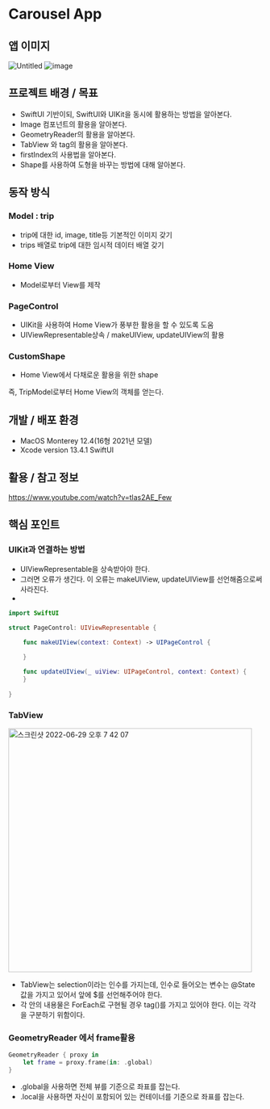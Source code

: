 # Carousel App
## 앱 이미지
![Untitled](https://user-images.githubusercontent.com/68142821/176414268-56c07faf-dd8a-4534-91a5-87e8786a6376.png)
![image](https://user-images.githubusercontent.com/68142821/176414287-f94aaf42-98b8-4dea-90cc-bd0a5d1e0d80.png)

## 프로젝트 배경 / 목표
- SwiftUI 기반이되, SwiftUI와 UIKit을 동시에 활용하는 방법을 알아본다.
- Image 컴포넌트의 활용을 알아본다.
- GeometryReader의 활용을 알아본다.
- TabView 와 tag의 활용을 알아본다.
- firstIndex의 사용법을 알아본다.
- Shape를 사용하여 도형을 바꾸는 방법에 대해 알아본다.

## 동작 방식
### Model : trip
- trip에 대한 id, image, title등 기본적인 이미지 갖기
- trips 배열로 trip에 대한 임시적 데이터 배열 갖기

### Home View
- Model로부터 View를 제작

### PageControl
- UIKit을 사용하여 Home View가 풍부한 활용을 할 수 있도록 도움
- UIViewRepresentable상속 / makeUIView, updateUIView의 활용

### CustomShape
- Home View에서 다채로운 활용을 위한 shape

즉, TripModel로부터 Home View의 객체를 얻는다.

## 개발 / 배포 환경
- MacOS Monterey 12.4(16형 2021년 모델)
- Xcode version 13.4.1 SwiftUI

## 활용 / 참고 정보
https://www.youtube.com/watch?v=tlas2AE_Few

## 핵심 포인트
### UIKit과 연결하는 방법
- UIViewRepresentable을 상속받아야 한다.
- 그러면 오류가 생긴다. 이 오류는 makeUIView, updateUIView를 선언해줌으로써 사라진다.
- 
```swift
import SwiftUI

struct PageControl: UIViewRepresentable {
 
    func makeUIView(context: Context) -> UIPageControl {

    }

    func updateUIView(_ uiView: UIPageControl, context: Context) {
    }
    
}

```

### TabView
<img width="483" alt="스크린샷 2022-06-29 오후 7 42 07" src="https://user-images.githubusercontent.com/68142821/176417892-d124beee-16ad-41d1-b2cd-2fe98b40f529.png">

- TabView는 selection이라는 인수를 가지는데, 인수로 들어오는 변수는 @State 값을 가지고 있어서 앞에 $를 선언해주어야 한다.
- 각 안의 내용물은 ForEach로 구현될 경우 tag()를 가지고 있어야 한다. 이는 각각을 구분하기 위함이다.

### GeometryReader 에서 frame활용
```swift
GeometryReader { proxy in
    let frame = proxy.frame(in: .global)
}
```

- .global을 사용하면 전체 뷰를 기준으로 좌표를 잡는다.
- .local을 사용하면 자신이 포함되어 있는 컨테이너를 기준으로 좌표를 잡는다.
